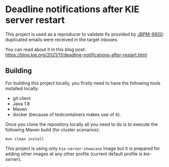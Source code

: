Deadline notifications after KIE server restart
===============================================

This project is used as a reproducer to validate fix provided by [JBPM-9920](https://issues.redhat.com/browse/JBPM-9920): duplicated emails were received in the target inboxes.

You can read about it in this blog post: https://blog.kie.org/2021/11/deadline-notifications-after-restart.html

## Building

For building this project locally, you firstly need to have the following tools installed locally:
- git client
- Java 1.8
- Maven
- docker (because of testcontainers makes use of it).

Once you clone the repository locally all you need to do is to execute the following Maven build (for cluster scenarios):

```
mvn clean install
```

This project is using only `kie-server-showcase` image but it is prepared for adding other images at any other profile (current default profile is *kie-server*).

